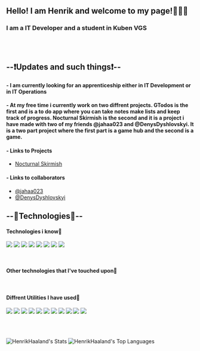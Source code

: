## **Hello! I am Henrik and welcome to my page!👋👋👋**

### I am a IT Developer and a student in Kuben VGS

<br>
<br>

## **--❗Updates and such things❗--**
#### - I am currently looking for an apprenticeship either in IT Development or in IT Operations

#### - At my free time i currently work on two diffrent projects. GTodos is the first and is a to do app where you can take notes make lists and keep track of progress. Nocturnal Skirmish is the second and it is a project i have made with two of my friends @jahaa023 and @DenysDyshlovskyi. It is a two part project where the first part is a game hub and the second is a game.

#### - Links to Projects
- [Nocturnal Skirmish](https://nocskir.com/)

#### - Links to collaborators
- [@jahaa023](https://github.com/jahaa023)
- [@DenysDyshlovskyi](https://github.com/DenysDyshlovskyi)


## **--🤖Technologies🤖--**
#### Technologies i know🤖
<a href="https://developer.mozilla.org/en-US/docs/Web/HTML"><img src="https://skillicons.dev/icons?i=js" /></a>
<a href="https://developer.mozilla.org/en-US/docs/Web/JavaScript"><img src="https://skillicons.dev/icons?i=html" /></a>
<a href="https://developer.mozilla.org/en-US/docs/Web/CSS"><img src="https://skillicons.dev/icons?i=css" /></a>
<a href="https://developer.mozilla.org/en-US/docs/Glossary/Python"><img src="https://skillicons.dev/icons?i=py" /></a>
<a href="https://developer.mozilla.org/en-US/docs/MDN/Writing_guidelines/Howto/Markdown_in_MDN"><img src="https://skillicons.dev/icons?i=md" /></a>
<a href="https://www.mysql.com/"><img src="https://skillicons.dev/icons?i=mysql" /></a>
<a href="https://react.dev/"><img src="https://skillicons.dev/icons?i=react" /></a>
<a href="https://developer.mozilla.org/en-US/docs/Glossary/TypeScript"><img src="https://skillicons.dev/icons?i=ts" /></a>

<br>

#### Other technologies that I've touched upon🔡


<br>

#### Diffrent Utilities I have used🔧
<a href="https://developer.mozilla.org/en-US/docs/Learn/Tools_and_testing/GitHub"><img src="https://skillicons.dev/icons?i=github" /></a>
<a href="https://www.figma.com/"><img src="https://skillicons.dev/icons?i=figma" /></a>
<a href="https://developer.mozilla.org/en-US/docs/Glossary/Git"><img src="https://skillicons.dev/icons?i=git" /></a>
<a href="https://www.raspberrypi.com/"><img src="https://skillicons.dev/icons?i=raspberrypi" /></a>
<a href="https://code.visualstudio.com/"><img src="https://skillicons.dev/icons?i=vscode" /></a>
<a href="https://vite.dev/"><img src="https://skillicons.dev/icons?i=vite" /></a>
<a href="https://helpx.adobe.com/xd/get-started.html"><img src="https://skillicons.dev/icons?i=xd" /></a>
<a href="https://www.npmjs.com/"><img src="https://skillicons.dev/icons?i=npm" /></a>
<a href="https://www.cloudflare.com/"><img src="https://skillicons.dev/icons?i=cloudflare" /></a>
<a href="https://www.cloudflare.com/"><img src="https://skillicons.dev/icons?i=discord" /></a>
<a href="https://www.cloudflare.com/"><img src="https://skillicons.dev/icons?i=ai" /></a>



<br>
<br>


   
![HenrikHaaland's Stats](https://github-readme-stats.vercel.app/api?username=HenrikHaaland&theme=great-gatsby&show_icons=true&hide_border=true&count_private=true)
![HenrikHaaland's Top Languages](https://github-readme-stats.vercel.app/api/top-langs/?username=HenrikHaaland&theme=great-gatsby&show_icons=true&hide_border=true&layout=compact)


<!--
**HenrikHaaland/HenrikHaaland** is a ✨ _special_ ✨ repository because its `README.md` (this file) appears on your GitHub profile.

Here are some ideas to get you started:

- 🔭 I’m currently working on ...
- 🌱 I’m currently learning ...
- 👯 I’m looking to collaborate on ...
- 🤔 I’m looking for help with ...
- 💬 Ask me about ...
- 📫 How to reach me: ...
- 😄 Pronouns: ...
- ⚡ Fun fact: ...
-->

